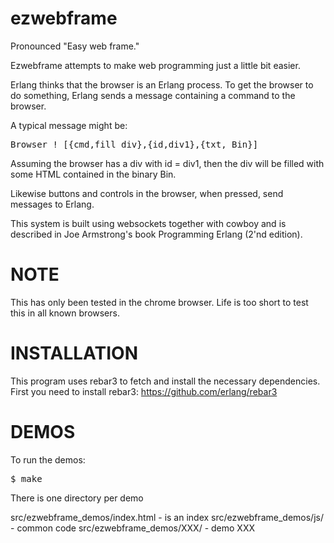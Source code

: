 ezwebframe
==========

Pronounced "Easy web frame."

Ezwebframe attempts to make web programming just a little bit easier.

Erlang thinks that the browser is an Erlang process. To get the browser
to do something, Erlang sends a message containing a command to the browser.

A typical message might be:

<pre>
Browser ! [{cmd,fill_div},{id,div1},{txt, Bin}]
</pre>

Assuming the browser has a div with id = div1, then the div will be filled with
some HTML contained in the binary Bin.

Likewise buttons and controls in the browser, when pressed, send
messages to Erlang.

This system is built using websockets together with cowboy and is
described in Joe Armstrong's book Programming Erlang (2'nd edition).


NOTE
====

This has only been tested in the chrome browser. Life is too short to
test this in all known browsers.

INSTALLATION
============

This program uses rebar3 to fetch and install the necessary dependencies.
First you need to install rebar3: https://github.com/erlang/rebar3

DEMOS
=====

To run the demos:

<pre>
$ make
</pre>

There is one directory per demo

src/ezwebframe_demos/index.html - is an index
src/ezwebframe_demos/js/        - common code
src/ezwebframe_demos/XXX/       - demo XXX
